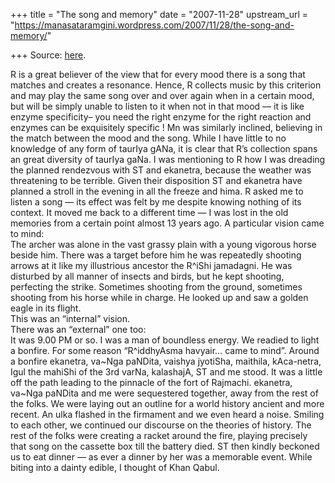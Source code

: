 +++
title = "The song and memory"
date = "2007-11-28"
upstream_url = "https://manasataramgini.wordpress.com/2007/11/28/the-song-and-memory/"

+++
Source: [here](https://manasataramgini.wordpress.com/2007/11/28/the-song-and-memory/).

R is a great believer of the view that for every mood there is a song that matches and creates a resonance. Hence, R collects music by this criterion and may play the same song over and over again when in a certain mood, but will be simply unable to listen to it when not in that mood — it is like enzyme specificity– you need the right enzyme for the right reaction and enzymes can be exquisitely specific ! Mn was similarly inclined, believing in the match between the mood and the song. While I have little to no knowledge of any form of taurIya gANa, it is clear that R’s collection spans an great diversity of taurIya gaNa. I was mentioning to R how I was dreading the planned rendezvous with ST and ekanetra, because the weather was threatening to be terrible. Given their disposition ST and ekanetra have planned a stroll in the evening in all the freeze and hima. R asked me to listen a song — its effect was felt by me despite knowing nothing of its context. It moved me back to a different time — I was lost in the old memories from a certain point almost 13 years ago. A particular vision came to mind:  
The archer was alone in the vast grassy plain with a young vigorous horse beside him. There was a target before him he was repeatedly shooting arrows at it like my illustrious ancestor the R^iShi jamadagni. He was disturbed by all manner of insects and birds, but he kept shooting, perfecting the strike. Sometimes shooting from the ground, sometimes shooting from his horse while in charge. He looked up and saw a golden eagle in its flight.  
This was an “internal” vision.  
There was an “external” one too:  
It was 9.00 PM or so. I was a man of boundless energy. We readied to light a bonfire. For some reason “R^iddhyAsma havyair… came to mind”. Around a bonfire ekanetra, va\~Nga paNDita, vaishya jyotiSha, maithila, kAca-netra, Igul the mahiShi of the 3rd varNa, kalashajA, ST and me stood. It was a little off the path leading to the pinnacle of the fort of Rajmachi. ekanetra, va\~Nga paNDita and me were sequestered together, away from the rest of the folks. We were laying out an outline for a world history ancient and more recent. An ulka flashed in the firmament and we even heard a noise. Smiling to each other, we continued our discourse on the theories of history. The rest of the folks were creating a racket around the fire, playing precisely that song on the cassette box till the battery died. ST then kindly beckoned us to eat dinner — as ever a dinner by her was a memorable event. While biting into a dainty edible, I thought of Khan Qabul.

